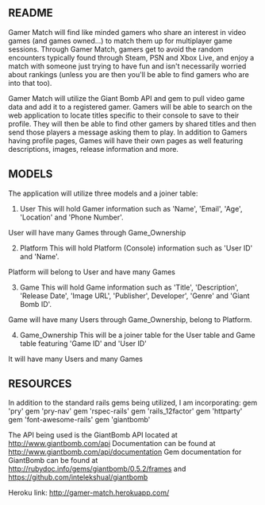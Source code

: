 README
-

Gamer Match will find like minded gamers who share an interest in video games (and games owned...) to match them up for multiplayer game sessions. Through Gamer Match, gamers get to avoid the random encounters typically found through Steam, PSN and Xbox Live, and enjoy a match with someone just trying to have fun and isn't necessarily worried about rankings (unless you are then you'll be able to find gamers who are into that too).

Gamer Match will utilize the Giant Bomb API and gem to pull video game data and add it to a registered gamer. Gamers will be able to search on the web application to locate titles specific to their console to save to their profile. They will then be able to find other gamers by shared titles and then send those players a message asking them to play. In addition to Gamers having profile pages, Games will have their own pages as well featuring descriptions, images, release information and more.

MODELS
-

The application will utilize three models and a joiner table:

1. User
This will hold Gamer information such as 'Name', 'Email', 'Age', 'Location' and 'Phone Number'.

User will have many Games through Game_Ownership

2. Platform
This will hold Platform (Console) information such as 'User ID' and 'Name'.

Platform will belong to User and have many Games

3. Game
This will hold Game information such as 'Title', 'Description', 'Release Date', 'Image URL', 'Publisher', Developer', 'Genre' and 'Giant Bomb ID'.

Game will have many Users through Game_Ownership, belong to Platform.

4. Game_Ownership
This will be a joiner table for the User table and Game table featuring 'Game ID' and 'User ID'

It will have many Users and many Games

RESOURCES
-

In addition to the standard rails gems being utilized, I am incorporating:
gem 'pry'
gem 'pry-nav'
gem 'rspec-rails'
gem 'rails_12factor'
gem 'httparty'
gem 'font-awesome-rails'
gem 'giantbomb'

The API being used is the GiantBomb API located at http://www.giantbomb.com/api
Documentation can be found at http://www.giantbomb.com/api/documentation
Gem documentation for GiantBomb can be found at http://rubydoc.info/gems/giantbomb/0.5.2/frames and https://github.com/intelekshual/giantbomb

Heroku link: http://gamer-match.herokuapp.com/
